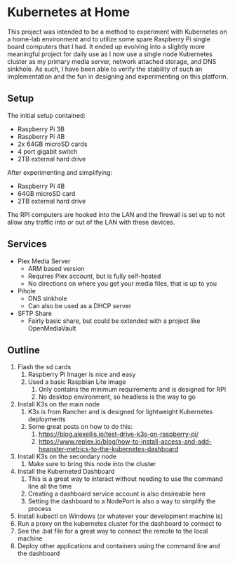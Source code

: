 # Kubernetes at Home
This project was intended to be a method to experiment with Kubernetes on a home-lab environment and to utilize some spare Raspberry Pi single board computers that I had. It ended up evolving into a slightly more meaningful project for daily use as I now use a single node Kubernetes cluster as my primary media server, network attached storage, and DNS sinkhole. As such, I have been able to verify the stability of such an implementation and the fun in designing and experimenting on this platform.

## Setup
The initial setup contained:
* Raspberry Pi 3B
* Raspberry Pi 4B
* 2x 64GB microSD cards
* 4 port gigabit switch
* 2TB external hard drive

After experimenting and simplifying:
* Raspberry Pi 4B
* 64GB microSD card
* 2TB external hard drive

The RPI computers are hooked into the LAN and the firewall is set up to not allow any traffic into or out of the LAN with these devices.

## Services
* Plex Media Server
  * ARM based version
  * Requires Plex account, but is fully self-hosted
  * No directions on where you get your media files, that is up to you
* Pihole
  * DNS sinkhole
  * Can also be used as a DHCP server
* SFTP Share
  * Fairly basic share, but could be extended with a project like OpenMediaVault
  
## Outline
1. Flash the sd cards
   1. Raspberry Pi Imager is nice and easy
   2. Used a basic Raspbian Lite image
      1. Only contains the minimum requirements and is designed for RPI
      2. No desktop environment, so headless is the way to go
2. Install K3s on the main node
   1. K3s is from Rancher and is designed for lightweight Kubernetes deployments
   2. Some great posts on how to do this:
      1. https://blog.alexellis.io/test-drive-k3s-on-raspberry-pi/
      2. https://www.replex.io/blog/how-to-install-access-and-add-heapster-metrics-to-the-kubernetes-dashboard
3. Install K3s on the secondary node
   1. Make sure to bring this node into the cluster
4. Install the Kuberneted Dashboard
   1. This is a great way to interact without needing to use the command line all the time
   4. Creating a dashboard service account is also desireable here
   5. Setting the dashboard to a NodePort is also a way to simplify the process
5. Install kubectl on Windows (or whatever your development machine is)
6. Run a proxy on the kubernetes cluster for the dashboard to connect to
7. See the .bat file for a great way to connect the remote to the local machine
8. Deploy other applications and containers using the command line and the dashboard
